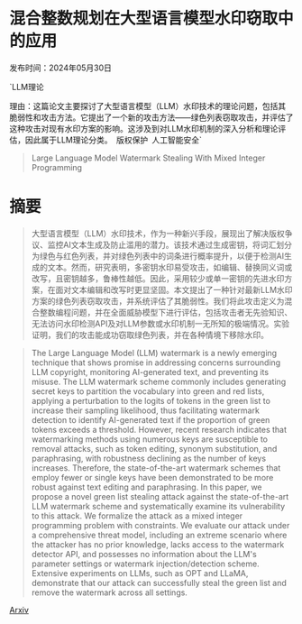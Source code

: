 # 混合整数规划在大型语言模型水印窃取中的应用

发布时间：2024年05月30日

`LLM理论

理由：这篇论文主要探讨了大型语言模型（LLM）水印技术的理论问题，包括其脆弱性和攻击方法。它提出了一个新的攻击方法——绿色列表窃取攻击，并评估了这种攻击对现有水印方案的影响。这涉及到对LLM水印机制的深入分析和理论评估，因此属于LLM理论分类。` `版权保护` `人工智能安全`

> Large Language Model Watermark Stealing With Mixed Integer Programming

# 摘要

> 大型语言模型（LLM）水印技术，作为一种新兴手段，展现出了解决版权争议、监控AI文本生成及防止滥用的潜力。该技术通过生成密钥，将词汇划分为绿色与红色列表，并对绿色列表中的词条进行概率提升，以便于检测AI生成的文本。然而，研究表明，多密钥水印易受攻击，如编辑、替换同义词或改写，且密钥越多，鲁棒性越低。因此，采用较少或单一密钥的先进水印方案，在面对文本编辑和改写时更显坚固。本文提出了一种针对最新LLM水印方案的绿色列表窃取攻击，并系统评估了其脆弱性。我们将此攻击定义为混合整数编程问题，并在全面威胁模型下进行评估，包括攻击者无先验知识、无法访问水印检测API及对LLM参数或水印机制一无所知的极端情况。实验证明，我们的攻击能成功窃取绿色列表，并在各种情境下移除水印。

> The Large Language Model (LLM) watermark is a newly emerging technique that shows promise in addressing concerns surrounding LLM copyright, monitoring AI-generated text, and preventing its misuse. The LLM watermark scheme commonly includes generating secret keys to partition the vocabulary into green and red lists, applying a perturbation to the logits of tokens in the green list to increase their sampling likelihood, thus facilitating watermark detection to identify AI-generated text if the proportion of green tokens exceeds a threshold. However, recent research indicates that watermarking methods using numerous keys are susceptible to removal attacks, such as token editing, synonym substitution, and paraphrasing, with robustness declining as the number of keys increases. Therefore, the state-of-the-art watermark schemes that employ fewer or single keys have been demonstrated to be more robust against text editing and paraphrasing. In this paper, we propose a novel green list stealing attack against the state-of-the-art LLM watermark scheme and systematically examine its vulnerability to this attack. We formalize the attack as a mixed integer programming problem with constraints. We evaluate our attack under a comprehensive threat model, including an extreme scenario where the attacker has no prior knowledge, lacks access to the watermark detector API, and possesses no information about the LLM's parameter settings or watermark injection/detection scheme. Extensive experiments on LLMs, such as OPT and LLaMA, demonstrate that our attack can successfully steal the green list and remove the watermark across all settings.

[Arxiv](https://arxiv.org/abs/2405.19677)